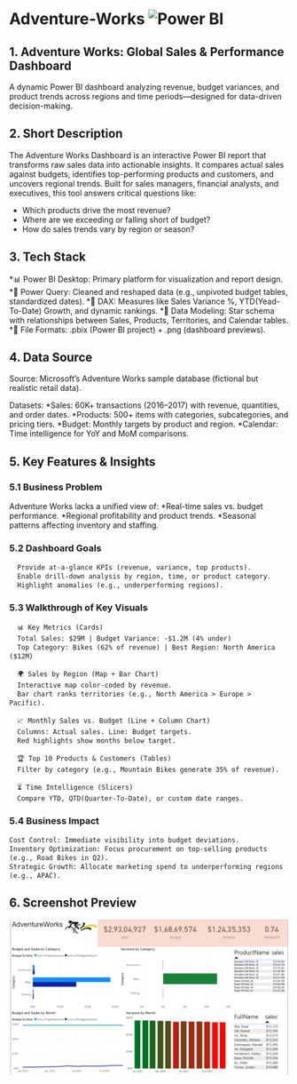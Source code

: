 # Adventure-Works   ![Power BI](https://img.shields.io/badge/Power%20BI-Data%20Viz-yellow?logo=powerbi)

## 1. Adventure Works: Global Sales & Performance Dashboard
A dynamic Power BI dashboard analyzing revenue, budget variances, and product trends across regions and time periods—designed for data-driven decision-making.

## 2. Short Description
The Adventure Works Dashboard is an interactive Power BI report that transforms raw sales data into actionable insights. It compares actual sales against budgets, identifies top-performing products and customers, and uncovers regional trends. Built for sales managers, financial analysts, and executives, this tool answers critical questions like:

  * Which products drive the most revenue?
  * Where are we exceeding or falling short of budget?
  * How do sales trends vary by region or season?

## 3. Tech Stack
  *📊 Power BI Desktop: Primary platform for visualization and report design.
  *🔧 Power Query: Cleaned and reshaped data (e.g., unpivoted budget tables, standardized dates).
  *🧮 DAX: Measures like Sales Variance %, YTD(Yead-To-Date) Growth, and dynamic rankings.
  *🔗 Data Modeling: Star schema with relationships between Sales, Products, Territories, and Calendar tables.
  *📁 File Formats: .pbix (Power BI project) + .png (dashboard previews).

## 4. Data Source

Source: Microsoft’s Adventure Works sample database (fictional but realistic retail data).
  
Datasets:
  *Sales: 60K+ transactions (2016–2017) with revenue, quantities, and order dates.
  *Products: 500+ items with categories, subcategories, and pricing tiers.
  *Budget: Monthly targets by product and region.
  *Calendar: Time intelligence for YoY and MoM comparisons.

## 5. Key Features & Insights

### 5.1 Business Problem
Adventure Works lacks a unified view of:
*Real-time sales vs. budget performance.
*Regional profitability and product trends.
*Seasonal patterns affecting inventory and staffing.
        
   ### 5.2 Dashboard Goals
      Provide at-a-glance KPIs (revenue, variance, top products).
      Enable drill-down analysis by region, time, or product category.
      Highlight anomalies (e.g., underperforming regions).
        
   ### 5.3 Walkthrough of Key Visuals
      📊 Key Metrics (Cards)
      Total Sales: $29M | Budget Variance: -$1.2M (4% under)
      Top Category: Bikes (62% of revenue) | Best Region: North America ($12M)
          
      🌍 Sales by Region (Map + Bar Chart)
      Interactive map color-coded by revenue.
      Bar chart ranks territories (e.g., North America > Europe > Pacific).
          
      📈 Monthly Sales vs. Budget (Line + Column Chart)
      Columns: Actual sales. Line: Budget targets.
      Red highlights show months below target.
          
      🏆 Top 10 Products & Customers (Tables)
      Filter by category (e.g., Mountain Bikes generate 35% of revenue).
          
      ⏳ Time Intelligence (Slicers)
      Compare YTD, QTD(Quarter-To-Date), or custom date ranges.
          
   ### 5.4 Business Impact
    Cost Control: Immediate visibility into budget deviations.
    Inventory Optimization: Focus procurement on top-selling products (e.g., Road Bikes in Q2).
    Strategic Growth: Allocate marketing spend to underperforming regions (e.g., APAC).

## 6. Screenshot Preview

![Dashboard Preview](https://github.com/nitikad58/Adventure-Works/blob/607faeb91d0bd9895c6f1892e079403d9dd08758/Screenshot%20of%20Adventure%20Works.png)
